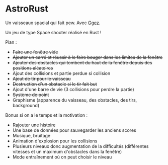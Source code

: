 # AstroRust

Un vaisseaux spacial qui fait pew. Avec [Ggez](https://docs.rs/ggez/0.5.1/ggez/).

Un jeu de type Space shooter réalisé en Rust !

Plan : 
- ~~Faire une fenêtre vide~~
- ~~Ajouter un carré et réussir à le faire bouger dans les limites de la fenêtre~~
- ~~Ajouter des obstacles qui tombent du haut de la fenêtre depuis des positions aléatoires~~
- Ajout des collisions et partie perdue si collision
- ~~Ajout de tir pour le vaisseau~~
- ~~Destruction d'un obstacle si le tir fait but~~
- Ajout d'une barre de vie (3 collisions pour perdre la partie)
- ~~Système de point~~
- Graphisme (apparence du vaisseau, des obstacles, des tirs, background)

Bonus si on a le temps et la motivation :
- Rajouter une histoire
- Une base de données pour sauvegarder les anciens scores
- Musique, bruitage
- Animation d'explosion pour les collisions
- Plusieurs niveaux donc augmentation de la difficultés (différentes vitesses et un maximum d'obstacles dans la fenêtre)
- Mode entraînement où on peut choisir le niveau